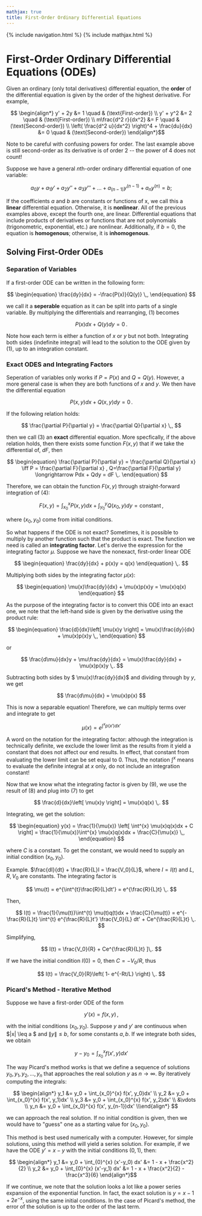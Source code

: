 ```yaml
---
mathjax: true
title: First-Order Ordinary Differential Equations
---
```

{% include navigation.html %}
{% include mathjax.html %}

# First-Order Ordinary Differential Equations (ODEs)

Given an ordinary (only total derivatives) differential equation, the **order** of the differential equation is given by the order of the highest derivative. For example,

$$ \begin{align*} y' + 2y &= 1 \quad & (\text{First-order}) \\
y' + y^2 &= 2 \quad & (\text{First-order}) \\
m\frac{d^2 r}{dx^2} &= F \quad & (\text{Second-order}) \\
\left( \frac{d^2 u}{dx^2} \right)^4 + \frac{du}{dx} &= 0 \quad & (\text{Second-order}) \end{align*}$$

Note to be careful with confusing powers for order. The last example above is still second-order as its derivative is of order 2 -- the power of 4 does not count! 

Suppose we have a general $n$th-order ordinary differential equation of one variable:

$$ a_0 y + a_1 y' + a_2 y'' + a_3 y''' + \dots + a_{(n-1)}y^{(n-1)} + a_{n}y^{(n)} = b; $$

If the coefficients $a$ and $b$ are constants or functions of x, we call this a **linear** differential equation. Otherwise, it is **nonlinear**. All of the previous examples above, except the fourth one, are linear. Differential equations that include products of derivatives or functions that are not polynomials (trigonometric, exponential, etc.) are nonlinear. Additionally, if $b=0$, the equation is **homogenous**; otherwise, it is **inhomogenous**.

## Solving First-Order ODEs

### Separation of Variables

If a first-order ODE can be written in the following form:

$$ \begin{equation} \frac{dy}{dx} = -\frac{P(x)}{Q(y)} \,, \end{equation}  $$

we call it a **seperable** equation as it can be split into parts of a single variable. By multiplying the differentials and rearranging, (1) becomes

$$ \begin{equation} P(x)dx + Q(y)dy = 0 \,. \end{equation} $$

Note how each term is either a function of $x$ or $y$ but not both. Integrating both sides (indefinite integral) will lead to the solution to the ODE given by (1), up to an integration constant.

### Exact ODES and Integrating Factors

Seperation of variables only works if $P=P(x)$ and $Q=Q(y)$. However, a more general case is when they are both functions of $x$ and $y$. We then have the differential equation

$$ \begin{equation} P(x,y)dx + Q(x,y)dy = 0 \,. \end{equation} $$

If the following relation holds:

$$ \frac{\partial P}{\partial y} = \frac{\partial Q}{\partial x} \,, $$

then we call (3) an **exact** differential equation. More specfically, if the above relation holds, then there exists some function $F(x,y)$ that if we take the differential of, $dF$, then

$$ \begin{equation} \frac{\partial P}{\partial y} = \frac{\partial Q}{\partial x} \iff P = \frac{\partial F}{\partial x} , Q=\frac{\partial F}{\partial y} \longrightarrow Pdx + Qdy = dF \,.  \end{equation} $$

Therefore, we can obtain the function $F(x,y)$ through straight-forward integration of (4):

$$ \begin{equation} F(x,y) = \int_{x_0}^{x} P(x,y)dx + \int_{y_0}^{y} Q(x_0 ,y)dy = \text{constant} \,, \end{equation} $$

where $(x_0 , y_0)$ come from initial conditions.

So what happens if the ODE is not exact? Sometimes, it is possible to multiply by another function such that the product is exact. The function we need is called an **integrating factor**. Let's derive the expression for the integrating factor $\mu$. Suppose we have the nonexact, first-order linear ODE

$$ \begin{equation} \frac{dy}{dx} + p(x)y = q(x) \end{equation} \,. $$

Multiplying both sides by the integrating factor $\mu(x)$:

$$ \begin{equation} \mu(x)\frac{dy}{dx} + \mu(x)p(x)y = \mu(x)q(x) \end{equation} $$

As the purpose of the integrating factor is to convert this ODE into an exact one, we note that the left-hand side is given by the derivative using the product rule:

$$ \begin{equation} \frac{d}{dx}\left[ \mu(x)y \right] = \mu(x)\frac{dy}{dx} + \mu(x)p(x)y \,,  \end{equation} $$

or 

$$ \frac{d\mu}{dx}y + \mu\frac{dy}{dx} = \mu(x)\frac{dy}{dx} + \mu(x)p(x)y \,. $$

Subtracting both sides by $ \mu(x)\frac{dy}{dx}$ and dividing through by $y$, we get

$$ \frac{d\mu}{dx} = \mu(x)p(x) $$

This is now a separable equation! Therefore, we can multiply terms over and integrate to get

$$ \begin{equation} \mu(x) =  e^{\int^{x}p(x')dx' } \end{equation} $$

A word on the notation for the integrating factor: although the integration is technically definite, we exclude the lower limit as the results from it yield a constant that does not affect our end results. In effect, that constant from evaluating the lower limit can be set equal to 0. Thus, the notation $\int^{x}$ means to evaluate the definite integral at $x$ only, do not include an integration constant!

Now that we know what the integrating factor is given by (9), we use the result of (8) and plug into (7) to get

$$ \frac{d}{dx}\left[ \mu(x)y \right] = \mu(x)q(x) \,. $$

Integrating, we get the solution:

$$ \begin{equation} y(x) = \frac{1}{\mu(x)} \left[ \int^{x} \mu(x)q(x)dx + C \right] = \frac{1}{\mu(x)}\int^{x} \mu(x)q(x)dx + \frac{C}{\mu(x)} \,, \end{equation} $$

where $C$ is a constant. To get the constant, we would need to supply an initial condition $(x_0, y_0)$.

Example. $\frac{dI}{dt} + \frac{R}{L}I = \frac{V_0}{L}$, where $I=I(t)$ and $L,R, V_0$ are constants. The integrating factor is

$$ \mu(t) = e^{\int^{t}\frac{R}{L}dt'} = e^{\frac{R}{L}t} \,. $$

Then,

$$ I(t) = \frac{1}{\mu(t)}\int^{t} \mu(t)q(t)dx + \frac{C}{\mu(t)} = e^{-\frac{R}{L}t} \int^{t} e^{\frac{R}{L}t'} \frac{V_0}{L} dt' + Ce^{\frac{R}{L}t} \,. $$

Simplifying,

$$ I(t) = \frac{V_0}{R} + Ce^{\frac{R}{L}t} ]\,. $$

If we have the initial condition $I(0)=0$, then $C=-V_0/R$, thus

$$ I(t) = \frac{V_0}{R}\left( 1- e^{-Rt/L} \right) \,. $$

### Picard's Method - Iterative Method

Suppose we have a first-order ODE of the form

$$ \begin{equation} y'(x) = f(x,y) \end{equation}  \,, $$

with the initial conditions ($x_0, y_0$). Suppose $y$ and $y'$ are continuous when $\|x\| \leq a $ and $\|y\| \leq b$, for some constants $a,b$. If we integrate both sides, we obtain

$$ y - y_0 = \int_{x_0}^{x} f(x', y)dx' $$

The way Picard's method works is that we define a sequence of solutions ${y_0, y_1, y_2, \dots, y_n}$ that approaches the real solution $y$ as $n \rightarrow \infty$. By iteratively computing the integrals:

$$ \begin{align*} y_1 &= y_0 + \int_{x_0}^{x} f(x', y_0)dx' \\ 
y_2 &= y_0 + \int_{x_0}^{x} f(x', y_1)dx' \\
 y_3 &= y_0 + \int_{x_0}^{x} f(x', y_2)dx' \\
&\vdots \\
 y_n &= y_0 + \int_{x_0}^{x} f(x', y_{n-1})dx' \\\end{align*} $$ 

we can approach the real solution. If no initial condition is given, then we would have to "guess" one as a starting value for ($x_0, y_0$).

This method is best used numerically with a computer. However, for simple solutions, using this method will yield a series solution. For example, if we have the ODE $y'=x-y$ with the initial conditions $(0,1)$, then:

$$ \begin{align*} y_1 &= y_0 + \int_{0}^{x} (x'-y_0) dx' &= 1 - x + \frac{x^2}{2} \\
y_2 &= y_0 + \int_{0}^{x} (x'-y_1) dx' &= 1 - x + \frac{x^2}{2} - \frac{x^3}{6}
\end{align*}$$

If we continue, we note that the solution looks a lot like a power series expansion of the exponential function. In fact, the exact solution is $y=x-1+2e^{-x}$, using the same initial conditions. In the case of Picard's method, the error of the solution is up to the order of the last term.


